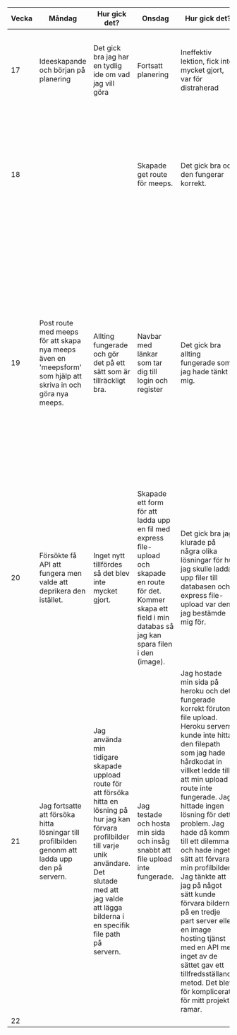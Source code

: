 | Vecka | Måndag | Hur gick det? | Onsdag | Hur gick det? | Fredag | Hur gick det? |
|-------|--------|---------------|--------|---------------|--------|---------------|
| 17    | Ideeskapande och början på planering       | Det gick bra jag har en tydlig ide om vad jag vill göra              | Fortsatt planering        | Ineffektiv lektion, fick inte mycket gjort, var för distraherad              | Skapade inloggstable i databasen och början på en get route för meeps       | Hade lite problem att få meeps routen att fungera men inloggs tablet blev bra              |
| 18    |        |               | Skapade get route för meeps.        | Det gick bra och den fungerar korrekt.             | Cards för meeps med hjälp av bootstrap och nunjucks.       | Det gick bra korten ser bra ut och fungerar även är de ordnade med descending så när man skapar en ny hamnar den längst upp.              |
| 19    | Post route med meeps för att skapa nya meeps även en 'meepsform' som hjälp att skriva in och göra nya meeps.       | Allting fungerade och gör det på ett sätt som är tillräckligt bra.               | Navbar med länkar som tar dig till login och register       | Det gick bra allting fungerade som jag hade tänkt mig.              | Nu går det att registrera en användare och att logga in med en skapad användare, även finns det ett profile page med en personlig karaktär för varje användare, jag försökte även lägga till en api men eftersom eleventy och node inte fungerar med varandra så var metoden jag valde för api inte fungerande så det deprikerades.       | Utöver api gick det bra.              |
| 20    | Försökte få API att fungera men valde att deprikera den istället.       | Inget nytt tillfördes så det blev inte mycket gjort.              | Skapade ett form för att ladda upp en fil med express file-upload och skapade en route för det. Kommer skapa ett field i min databas så jag kan spara filen i den (image).       | Det gick bra jag klurade på några olika lösningar för hur jag skulle ladda upp filer till databasen och express file-upload var den jag bestämde mig för.              |        | Försökte få file upload att fungera korrekt.              | Jag skapade ett field i min databas som var tänkt att innehålla bilder till varje unik användare. Det var dock mer komplicerat än jag trott att införa bilder till min databas genom typen blob. Jag valde därför att inte använda en databas lösning till mitt profilbilds tillägg.
| 21    | Jag fortsatte att försöka hitta lösningar till profilbilden genonm att ladda upp den på servern.       | Jag använda min tidigare skapade uppload route för att försöka hitta en lösning på hur jag kan förvara profilbilder till varje unik användare. Det slutade med att jag valde att lägga bilderna i en specifik file path på servern.              | Jag testade och hosta min sida och insåg snabbt att file upload inte fungerade.       | Jag hostade min sida på heroku och det fungerade korrekt förutom file upload. Heroku servern kunde inte hitta den filepath som jag hade hårdkodat in villket ledde till att min upload route inte fungerade. Jag hittade ingen lösning för detta problem. Jag hade då kommit till ett dilemma och hade inget sätt att förvara min profilbilder. Jag tänkte att jag på något sätt kunde förvara bilderna på en tredje part server eller en image hosting tjänst med en API men inget av de sättet gav ett tillfredsställande metod. Det blev för komplicerat för mitt projekts ramar.         |        |               |
| 22    |        |               |        |               |        |               |x1